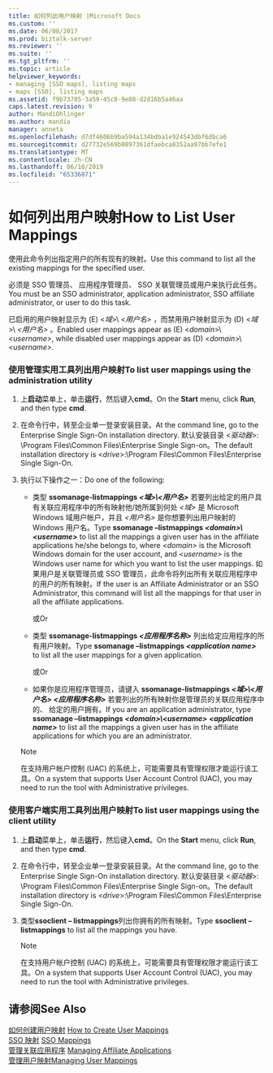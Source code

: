 ```yaml
---
title: 如何列出用户映射 |Microsoft Docs
ms.custom: ''
ms.date: 06/08/2017
ms.prod: biztalk-server
ms.reviewer: ''
ms.suite: ''
ms.tgt_pltfrm: ''
ms.topic: article
helpviewer_keywords:
- managing [SSO maps], listing maps
- maps [SSO], listing maps
ms.assetid: f9b73785-3a59-45c8-9e88-d2d16b5a46aa
caps.latest.revision: 9
author: MandiOhlinger
ms.author: mandia
manager: anneta
ms.openlocfilehash: d7df4606b9ba594a134bdba1e924543dbf6dbca6
ms.sourcegitcommit: d27732e569b0897361dfaebca8352aa97bb7efe1
ms.translationtype: MT
ms.contentlocale: zh-CN
ms.lasthandoff: 06/10/2019
ms.locfileid: "65336871"
---
```

# <a name="how-to-list-user-mappings"></a><span data-ttu-id="1fae9-102">如何列出用户映射</span><span class="sxs-lookup"><span data-stu-id="1fae9-102">How to List User Mappings</span></span>
<span data-ttu-id="1fae9-103">使用此命令列出指定用户的所有现有的映射。</span><span class="sxs-lookup"><span data-stu-id="1fae9-103">Use this command to list all the existing mappings for the specified user.</span></span>  
  
 <span data-ttu-id="1fae9-104">必须是 SSO 管理员、 应用程序管理员、 SSO 关联管理员或用户来执行此任务。</span><span class="sxs-lookup"><span data-stu-id="1fae9-104">You must be an SSO administrator, application administrator, SSO affiliate administrator, or user to do this task.</span></span>  
  
 <span data-ttu-id="1fae9-105">已启用的用户映射显示为 (E) \<*域*\>\\ *\<用户名\>* ，而禁用用户映射显示为 (D) \<*域*\>\\ *\<用户名\>* 。</span><span class="sxs-lookup"><span data-stu-id="1fae9-105">Enabled user mappings appear as (E) \<*domain*\>\\*\<username\>*, while disabled user mappings appear as (D) \<*domain*\>\\*\<username\>*.</span></span>  
  
### <a name="to-list-user-mappings-using-the-administration-utility"></a><span data-ttu-id="1fae9-106">使用管理实用工具列出用户映射</span><span class="sxs-lookup"><span data-stu-id="1fae9-106">To list user mappings using the administration utility</span></span>  
  
1. <span data-ttu-id="1fae9-107">上**启动**菜单上，单击**运行**，然后键入**cmd**。</span><span class="sxs-lookup"><span data-stu-id="1fae9-107">On the **Start** menu, click **Run**, and then type **cmd**.</span></span>  
  
2. <span data-ttu-id="1fae9-108">在命令行中，转至企业单一登录安装目录。</span><span class="sxs-lookup"><span data-stu-id="1fae9-108">At the command line, go to the Enterprise Single Sign-On installation directory.</span></span> <span data-ttu-id="1fae9-109">默认安装目录 \<*驱动器*\>: \Program Files\Common Files\Enterprise Single Sign-on。</span><span class="sxs-lookup"><span data-stu-id="1fae9-109">The default installation directory is \<*drive*\>:\Program Files\Common Files\Enterprise Single Sign-On.</span></span>  
  
3. <span data-ttu-id="1fae9-110">执行以下操作之一：</span><span class="sxs-lookup"><span data-stu-id="1fae9-110">Do one of the following:</span></span>  
  
   - <span data-ttu-id="1fae9-111">类型 **ssomanage-listmappings *\<域\>\\<用户名\>*** 若要列出给定的用户具有关联应用程序中的所有映射他/她所属到何处 *\<域\>* 是 Microsoft Windows 域用户帐户，并且 *\<用户名\>* 是你想要列出用户映射的 Windows 用户名。</span><span class="sxs-lookup"><span data-stu-id="1fae9-111">Type **ssomanage –listmappings *\<domain\>\\<username\>*** to list all the mappings a given user has in the affiliate applications he/she belongs to, where *\<domain\>* is the Microsoft Windows domain for the user account, and *\<username\>* is the Windows user name for which you want to list the user mappings.</span></span> <span data-ttu-id="1fae9-112">如果用户是关联管理员或 SSO 管理员，此命令将列出所有关联应用程序中的用户的所有映射。</span><span class="sxs-lookup"><span data-stu-id="1fae9-112">If the user is an Affiliate Administrator or an SSO Administrator, this command will list all the mappings for that user in all the affiliate applications.</span></span>  
  
      <span data-ttu-id="1fae9-113">或</span><span class="sxs-lookup"><span data-stu-id="1fae9-113">Or</span></span>  
  
   - <span data-ttu-id="1fae9-114">类型 **ssomanage-listmappings *\<应用程序名称\>*** 列出给定应用程序的所有用户映射。</span><span class="sxs-lookup"><span data-stu-id="1fae9-114">Type **ssomanage –listmappings *\<application name\>*** to list all the user mappings for a given application.</span></span>  
  
      <span data-ttu-id="1fae9-115">或</span><span class="sxs-lookup"><span data-stu-id="1fae9-115">Or</span></span>  
  
   - <span data-ttu-id="1fae9-116">如果你是应用程序管理员，请键入 **ssomanage-listmappings *\<域\>\\<用户名\>* *\<应用程序名称\>*** 若要列出的所有映射你是管理员的关联应用程序中的、 给定的用户拥有。</span><span class="sxs-lookup"><span data-stu-id="1fae9-116">If you are an application administrator, type **ssomanage –listmappings *\<domain\>\\<username\>* *\<application name\>*** to list all the mappings a given user has in the affiliate applications for which you are an administrator.</span></span>  
  
   > [!NOTE]
   >  <span data-ttu-id="1fae9-117">在支持用户帐户控制 (UAC) 的系统上，可能需要具有管理权限才能运行该工具。</span><span class="sxs-lookup"><span data-stu-id="1fae9-117">On a system that supports User Account Control (UAC), you may need to run the tool with Administrative privileges.</span></span>  
  
### <a name="to-list-user-mappings-using-the-client-utility"></a><span data-ttu-id="1fae9-118">使用客户端实用工具列出用户映射</span><span class="sxs-lookup"><span data-stu-id="1fae9-118">To list user mappings using the client utility</span></span>  
  
1.  <span data-ttu-id="1fae9-119">上**启动**菜单上，单击**运行**，然后键入**cmd**。</span><span class="sxs-lookup"><span data-stu-id="1fae9-119">On the **Start** menu, click **Run**, and then type **cmd**.</span></span>  
  
2.  <span data-ttu-id="1fae9-120">在命令行中，转至企业单一登录安装目录。</span><span class="sxs-lookup"><span data-stu-id="1fae9-120">At the command line, go to the Enterprise Single Sign-On installation directory.</span></span> <span data-ttu-id="1fae9-121">默认安装目录 \<*驱动器*\>: \Program Files\Common Files\Enterprise Single Sign-on。</span><span class="sxs-lookup"><span data-stu-id="1fae9-121">The default installation directory is \<*drive*\>:\Program Files\Common Files\Enterprise Single Sign-On.</span></span>  
  
3.  <span data-ttu-id="1fae9-122">类型**ssoclient – listmappings**列出你拥有的所有映射。</span><span class="sxs-lookup"><span data-stu-id="1fae9-122">Type **ssoclient –listmappings** to list all the mappings you have.</span></span>  
  
    > [!NOTE]
    >  <span data-ttu-id="1fae9-123">在支持用户帐户控制 (UAC) 的系统上，可能需要具有管理权限才能运行该工具。</span><span class="sxs-lookup"><span data-stu-id="1fae9-123">On a system that supports User Account Control (UAC), you may need to run the tool with Administrative privileges.</span></span>  
  
## <a name="see-also"></a><span data-ttu-id="1fae9-124">请参阅</span><span class="sxs-lookup"><span data-stu-id="1fae9-124">See Also</span></span>  
 <span data-ttu-id="1fae9-125">[如何创建用户映射](../core/how-to-create-user-mappings.md) </span><span class="sxs-lookup"><span data-stu-id="1fae9-125">[How to Create User Mappings](../core/how-to-create-user-mappings.md) </span></span>  
 <span data-ttu-id="1fae9-126">[SSO 映射](../core/sso-mappings.md) </span><span class="sxs-lookup"><span data-stu-id="1fae9-126">[SSO Mappings](../core/sso-mappings.md) </span></span>  
 <span data-ttu-id="1fae9-127">[管理关联应用程序](../core/managing-affiliate-applications.md) </span><span class="sxs-lookup"><span data-stu-id="1fae9-127">[Managing Affiliate Applications](../core/managing-affiliate-applications.md) </span></span>  
 [<span data-ttu-id="1fae9-128">管理用户映射</span><span class="sxs-lookup"><span data-stu-id="1fae9-128">Managing User Mappings</span></span>](../core/managing-user-mappings.md)
